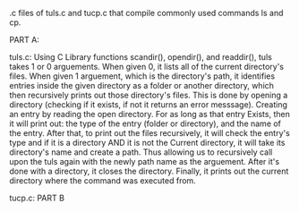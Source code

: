 .c files of tuls.c and tucp.c that compile commonly used commands ls and cp.

PART A:

tuls.c: Using C Library functions scandir(), opendir(), and readdir(), tuls takes 1 or 0 arguements. When given 0, it lists all of the current directory's files. When given 1 arguement, which is the directory's path, it identifies entries inside the given directory as a folder or another directory, which then recursively prints out those directory's files.
    This is done by opening a directory (checking if it exists, if not it returns an error messsage). Creating an entry by reading the open directory. For as long as that entry Exists, then it will print out: the type of the entry (folder or directory), and the name of the entry.
    After that, to print out the files recursively, it will check the entry's type and if it is a directory AND it is not the Current directory, it will take its directory's name and create a path. Thus allowing us to recursively call upon the tuls again with the newly path name as the arguement.
After it's done with a directory, it closes the directory.
Finally, it prints out the current directory where the command was executed from.

tucp.c: PART B

